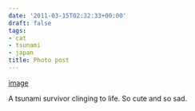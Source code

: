 ```yaml
---
date: '2011-03-15T02:32:33+00:00'
draft: false
tags:
- cat
- tsunami
- japan
title: Photo post
---
```


[image](/img/2011-03-15-photo-post/b6ff156e8b43681625b3aa463d5f7f8b44708cf01bfb41af553d889eed672b14.jpg)

A tsunami survivor clinging to life. So cute and so sad.
